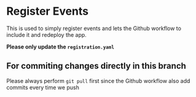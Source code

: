 # Register Events

This is used to simply register events and lets the Github workflow to include it and redeploy the app.

**Please only update the `registration.yaml`**

## For commiting changes directly in this branch

Please always perform `git pull` first since the Github workflow also add commits every time we push
